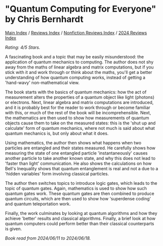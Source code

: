 # "Quantum Computing for Everyone" by Chris Bernhardt

[Main Index](../../../README.md) / [Reviews Index](../../README.md) / [Nonfiction Reviews Index](../README.md) / [2024 Reviews Index](README.md)

*Rating: 4/5 Stars.*

A fascinating book and a topic that may be easily misunderstood: the application of quantum mechanics to computing. The author does not shy away from the maths of linear algebra and matrix computations, but if you stick with it and work through or think about the maths, you'll get a better understanding of how quantum computing works, instead of getting a 'hand-wavy' non-mathematical view.

The book starts with the basics of quantum mechanics: how the act of measurement alters the properties of a quantum object like light (photons) or electrons. Next, linear algebra and matrix computations are introduced, and it is probably best for the reader to work through or become familiar with this, or much of the rest of the book will be incomprehensible. Next, the mathematics are then used to show how measurements of quantum objects cause them to take on the measured states: this is the 'shut up and calculate' form of quantum mechanics, where not much is said about what quantum mechanics is, but only about what it does.

Using mathematics, the author then shows what happens when two particles are entangled and their states measured. He carefully shows how measuring the state of one entangled particle 'instantaneously' causes another particle to take another known state, and why this does not lead to 'faster than light' communication. He also shows the calculations on how Bell's Inequality shows that quantum entanglement is real and not a due to a 'hidden variables' form involving classical particles.

The author then switches topics to introduce logic gates, which leads to the topic of quantum gates. Again, mathematics is used to show how such quantum gates work. These quantum gates are then combined to produce quantum circuits, which are then used to show how 'superdense coding' and quantum teleportation work.

Finally, the work culminates by looking at quantum algorithms and how they achieve 'better' results and classical algorithms. Finally, a brief look at how quantum computers could perform better than their classical counterparts is given.

*Book read from 2024/06/11 to 2024/06/18.*
